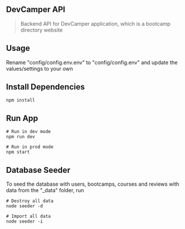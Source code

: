 ## DevCamper API
 > Backend API for DevCamper application, which is a bootcamp directory website

## Usage
Rename "config/config.env.env" to "config/config.env" and update the values/settings to your own

## Install Dependencies

```
npm install
```

## Run App

```
# Run in dev mode
npm run dev

# Run in prod mode
npm start
```

## Database Seeder

To seed the database with users, bootcamps, courses and reviews with data from the "_data" folder, run

```
# Destroy all data
node seeder -d

# Import all data
node seeder -i
```